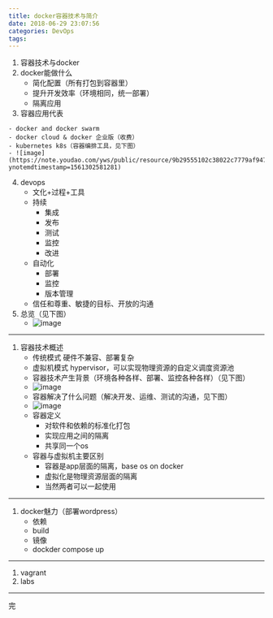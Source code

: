```yaml
---
title: docker容器技术与简介
date: 2018-06-29 23:07:56
categories: DevOps
tags:
---
```

1. 容器技术与docker
2. docker能做什么
    - 简化配置（所有打包到容器里）
    - 提升开发效率（环境相同，统一部署）
    - 隔离应用
3. 容器应用代表
<!-- more -->
    - docker and docker swarm
    - docker cloud & docker 企业版（收费）
    - kubernetes k8s（容器编排工具，见下图）
    - ![image](https://note.youdao.com/yws/public/resource/9b29555102c38022c7779af947ee67c2/9D2642E1E9974559BF725E7541BEDAB5?ynotemdtimestamp=1561302581281)
4. devops
    - 文化+过程+工具
    - 持续
        - 集成
        - 发布
        - 测试
        - 监控
        - 改进
    - 自动化
        - 部署
        - 监控
        - 版本管理
    - 信任和尊重、敏捷的目标、开放的沟通
5. 总览（见下图）
    -  ![image](https://note.youdao.com/yws/public/resource/9b29555102c38022c7779af947ee67c2/6FE5AB8ECDBD4169AE3697C6C2A3D2D0?ynotemdtimestamp=1561302581281)

---
1.  容器技术概述
    - 传统模式 硬件不兼容、部署复杂
    - 虚拟机模式 hypervisor，可以实现物理资源的自定义调度资源池
    - 容器技术产生背景（环境各种各样、部署、监控各种各样）（见下图）
    - ![image](https://note.youdao.com/yws/public/resource/9b29555102c38022c7779af947ee67c2/A7D6A7D755DF4CE8AB2339D14C613F30?ynotemdtimestamp=1561302581281)
    - 容器解决了什么问题（解决开发、运维、测试的沟通，见下图）
    - ![image](https://note.youdao.com/yws/public/resource/9b29555102c38022c7779af947ee67c2/B45983FD363F460FA6C00FC6F37197CF?ynotemdtimestamp=1561302934925)
    - 容器定义
        - 对软件和依赖的标准化打包
        - 实现应用之间的隔离
        - 共享同一个os
    - 容器与虚拟机主要区别
        - 容器是app层面的隔离，base os on docker
        - 虚拟化是物理资源层面的隔离
        - 当然两者可以一起使用

---
1. docker魅力（部署wordpress）
    - 依赖
    - build
    - 镜像
    - dockder compose up

---
1. vagrant
2. labs

---
完
    


